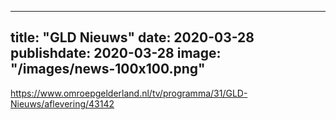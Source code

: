 
---
title: "GLD Nieuws"
date: 2020-03-28
publishdate: 2020-03-28
image: "/images/news-100x100.png"
---

https://www.omroepgelderland.nl/tv/programma/31/GLD-Nieuws/aflevering/43142